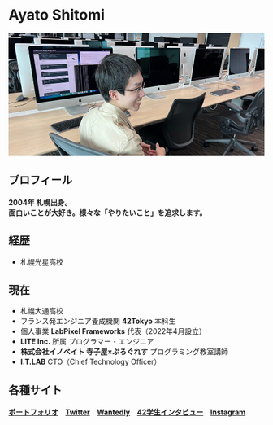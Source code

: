 # Ayato Shitomi

<img src="github.png" />

## プロフィール

#### 2004年 札幌出身。<br>面白いことが大好き。様々な「やりたいこと」を追求します。

## 経歴

- 札幌光星高校

## 現在

- 札幌大通高校
- フランス発エンジニア養成機関 **42Tokyo** 本科生
- 個人事業 **LabPixel Frameworks** 代表（2022年4月設立）
- **LITE Inc.** 所属 プログラマー・エンジニア
- **株式会社イノベイト 寺子屋×ぷろぐれす** プログラミング教室講師
- **I.T.LAB** CTO（Chief Technology Officer）

## 各種サイト

#### <a href="https://ayato-shitomi.github.io/portfolio/" target="_blank">ポートフォリオ</a>　<a href="https://twitter.com/AyatoShitomi" target="_blank">Twitter</a>　<a href="https://www.wantedly.com/id/ayato_shitomi" target="_blank">Wantedly</a>　<a href="https://note.42tokyo.jp/n/naf350a626f45" target="_blank">42学生インタビュー</a>　<a href="https://www.instagram.com/ayato_shitomi/" target="_blank">Instagram</a>
